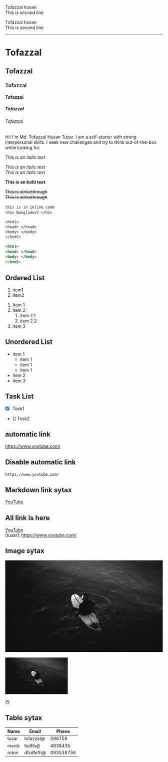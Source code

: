 <!-- markdown tutorial -->
<!-- New line 2 space-->
Tofazzal hosen  
This is second line

<!-- New line or html system-->
Tofazzal hosen<br/>
This is second line

---

<!--  -->

# Tofazzal
## Tofazzal
### Tofazzal
#### Tofazzal
##### Tofazzal
###### Tofazzal

<!--  -->

<p>Hi! I'm Md. Tofazzal Husan Tusar. I am a self-starter with strong interpersonal skills. I seek new challenges and try to think out-of-the-box while looking for. </p>

<!--  -->

<i>This is an italic text</i>

<!--  -->
<i>This is an italic text</i>  
_This is an italic text_

<!--  -->

__This is an bold text__

<!--  -->

<del>This is strikethrough</del>  
~~This is strikethrough~~


<!-- inline code -->

`this is in inline code`  
`<h1> Bangladesh </h1>`

<!-- multi line code -->

```
<html>
<head> </head>
<body> </body>
</html>
```

```html
<html>
<head> </head>
<body> </body>
</html>
```
<!-- list -->

## Ordered List
<ol>
  <li>item1 </li>
  <li>item2 </li>
</ol>

1. Item 1
2. item 2
    1. item 2.1
    2. item 2.2
3. item 3

## Unordered List

- item 1
  - item 1
  - item 1
  - item 1
- item 2
- item 3

## Task List

- [X] Task1
- [] Tesk2

<!-- Link -->

## automatic link
https://www.youtube.com/

## Disable automatic link
`https://www.youtube.com/`

## Markdown link sytax
[YouTube](https://www.youtube.com/)

## All link is here

[YouTube](tusar)  
[tusar]: https://www.youtube.com/

<!-- Image -->

## Image sytax
![profile](./images/img.jpg)

<img src="./images/img.jpg" width="200" title="profile"/>

<!-- Emoji -->
😊

<!-- Table -->
## Table sytax

| Name | Email | Phone |
| ----- | ----- | ----- |
| tusar | tofazzal@ | 098756 |
| manik | fsdffs@ | 4938435 |
| roton | dfsdfefh@ | 093538756 |

<!--  -->